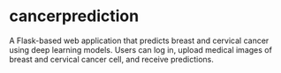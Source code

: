 # cancerprediction
A Flask-based web application that predicts breast and cervical cancer using deep learning models. Users can log in, upload medical images of breast and cervical cancer cell, and receive  predictions.
